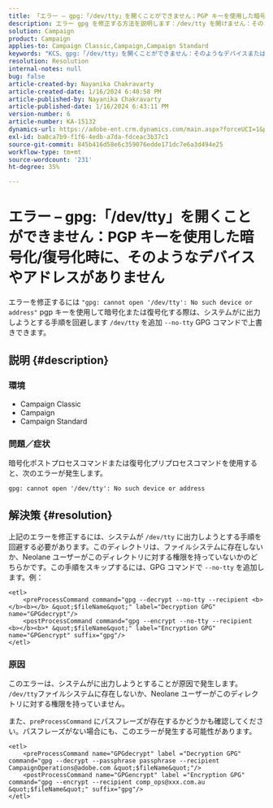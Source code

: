```yaml
---
title: 「エラー – gpg:「/dev/tty」を開くことができません：PGP キーを使用した暗号化/復号化時に、そのようなデバイスやアドレスがありません」
description: エラー gpg を修正する方法を説明します：/dev/tty を開けません：そのようなデバイスやアドレスがありません。 システムが/dev/tty に出力しようとするステップを省略します。
solution: Campaign
product: Campaign
applies-to: Campaign Classic,Campaign,Campaign Standard
keywords: "KCS、gpg:「/dev/tty」を開くことができません：そのようなデバイスまたはアドレスがありません。後処理コマンドを暗号化し、前処理コマンドを復号化します"
resolution: Resolution
internal-notes: null
bug: false
article-created-by: Nayanika Chakravarty
article-created-date: 1/16/2024 6:40:58 PM
article-published-by: Nayanika Chakravarty
article-published-date: 1/16/2024 6:43:11 PM
version-number: 6
article-number: KA-15132
dynamics-url: https://adobe-ent.crm.dynamics.com/main.aspx?forceUCI=1&pagetype=entityrecord&etn=knowledgearticle&id=3fdbbbc8-9eb4-ee11-a569-6045bd006a22
exl-id: ba0ca7b9-f1f6-4edb-a7da-fdceac3b37c1
source-git-commit: 845b416d58e6c359076edde171dc7e6a3d494e25
workflow-type: tm+mt
source-wordcount: '231'
ht-degree: 35%

---
```


# エラー – gpg:「/dev/tty」を開くことができません：PGP キーを使用した暗号化/復号化時に、そのようなデバイスやアドレスがありません


エラーを修正するには `"gpg: cannot open '/dev/tty': No such device or address"` pgp キーを使用して暗号化または復号化する際は、システムがに出力しようとする手順を回避します `/dev/tty` を追加 `--no-tty`  GPG コマンドで上書きできます。

## 説明 {#description}


### <b>環境</b>

- Campaign Classic
- Campaign
- Campaign Standard




### <b>問題／症状</b>

暗号化ポストプロセスコマンドまたは復号化プリプロセスコマンドを使用すると、次のエラーが発生します。


```
gpg: cannot open '/dev/tty': No such device or address
```





## 解決策 {#resolution}


上記のエラーを修正するには、システムが `/dev/tty` に出力しようとする手順を回避する必要があります。このディレクトリは、ファイルシステムに存在しないか、Neolane ユーザーがこのディレクトリに対する権限を持っていないかのどちらかです。この手順をスキップするには、GPG コマンドで `--no-tty` を追加します。例：


```
<etl>
    <preProcessCommand command="gpg --decrypt --no-tty --recipient <b></b><b></b> &quot;$fileName&quot;" label="Decryption GPG" name="GPGdecrypt"/>
    <postProcessCommand command="gpg --encrypt --no-tty --recipient <b></b><b>* &quot;$fileName&quot;" label="Encryption GPG" name="GPGencrypt" suffix="gpg"/>
</etl>
```


### 原因

このエラーは、システムがに出力しようとすることが原因で発生します。 `/dev/tty`ファイルシステムに存在しないか、Neolane ユーザーがこのディレクトリに対する権限を持っていません。

また、`preProcessCommand` にパスフレーズが存在するかどうかも確認してください。パスフレーズがない場合にも、このエラーが発生する可能性があります。


```
<etl>
    <preProcessCommand name="GPGdecrypt" label ="Decryption GPG" command="gpg --decrypt --passphrase passphrase --recipient CampaignOperations@adobe.com &quot;$fileName&quot;"/>
    <postProcessCommand name="GPGencrypt" label ="Encryption GPG" command="gpg --encrypt --recipient comp_ops@xxx.com.au &quot;$fileName&quot;" suffix="gpg"/>
</etl>
```
